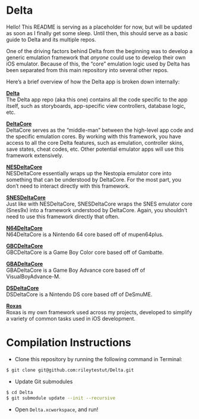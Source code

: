 Delta
===========

Hello! This README is serving as a placeholder for now, but will be updated as soon as I finally get some sleep. Until then, this should serve as a basic guide to Delta and its multiple repos.

One of the driving factors behind Delta from the beginning was to develop a generic emulation framework that *anyone* could use to develop their own iOS emulator. Because of this, the “core” emulation logic used by Delta has been separated from this main repository into several other repos.

Here’s a brief overview of how the Delta app is broken down internally:

[**Delta** ](https://github.com/rileytestut/Delta)   
The Delta app repo (aka this one) contains all the code specific to the app itself, such as storyboards, app-specific view controllers, database logic, etc.

[**DeltaCore**](https://github.com/rileytestut/DeltaCore)  
DeltaCore serves as the “middle-man” between the high-level app code and the specific emulation cores. By working with this framework, you have access to all the core Delta features, such as emulation, controller skins, save states, cheat codes, etc. Other potential emulator apps will use this framework extensively.

[**NESDeltaCore**](https://github.com/rileytestut/NESDeltaCore)  
NESDeltaCore essentially wraps up the Nestopia emulator core into something that can be understood by DeltaCore. For the most part, you don’t need to interact directly with this framework.

[**SNESDeltaCore**](https://github.com/rileytestut/SNESDeltaCore)  
Just like with NESDeltaCore, SNESDeltaCore wraps the SNES emulator core (Snes9x) into a framework understood by DeltaCore. Again, you shouldn’t need to use this framework directly that often.

[**N64DeltaCore**](https://github.com/rileytestut/N64DeltaCore)  
N64DeltaCore is a Nintendo 64 core based off of mupen64plus.

[**GBCDeltaCore**](https://github.com/rileytestut/GBCDeltaCore)  
GBCDeltaCore is a Game Boy Color core based off of Gambatte.

[**GBADeltaCore**](https://github.com/rileytestut/GBADeltaCore)  
GBADeltaCore is a Game Boy Advance core based off of VisualBoyAdvance-M.

[**DSDeltaCore**](https://github.com/rileytestut/DSDeltaCore)  
DSDeltaCore is a Nintendo DS core based off of DeSmuME.

[**Roxas**](https://github.com/rileytestut/Roxas)    
Roxas is my own framework used across my projects, developed to simplify a variety of common tasks used in iOS development.

Compilation Instructions
=============
- Clone this repository by running the following command in Terminal:  
```bash
$ git clone git@github.com:rileytestut/Delta.git
```  

- Update Git submodules
```bash
$ cd Delta
$ git submodule update --init --recursive
```  

- Open `Delta.xcworkspace`, and run!
